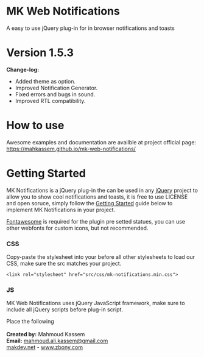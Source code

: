 # MK Web Notifications
A easy to use jQuery plug-in for in browser notifications and toasts

# Version 1.5.3
<b>Change-log:</b>
- Added theme as option.
- Improved Notification Generator.
- Fixed errors and bugs in sound.
- Improved RTL compatibility.

# How to use
Awesome examples and documentation are availble at project official page: 
https://mahkassem.github.io/mk-web-notifications/

# Getting Started
<p>MK Notifications is a jQuery plug-in the can be used in any <a href="https://jquery.com/" target="_blank" rel="nofollow">jQuery</a> project to allow you to show cool notifications and toasts, it is free to use LICENSE and open soruce, simply follow the <a href="#usage">Getting Started</a> guide below to implement MK Notifications in your project.</p>
				<p><a href="https://fontawesome.com/icons" target="_blank">Fontawesome</a> is required for the plugin pre setted statues, you can use other webfonts for custom icons, but not recommended.</p>
<h3>CSS</h3>
<p>Copy-paste the stylesheet <link> into your <head> before all other stylesheets to load our CSS, make sure the src matches your project.</p>
  <code>&lt;link rel="stylesheet" href="src/css/mk-notifications.min.css"&gt;</code>

<h3>JS</h3>
<p>MK Web Notifications uses jQuery JavaScript framework, make sure to include all jQuery scripts before plug-in script.</p>
<p>Place the following <script> near the end of your page, right before closing </body> tag and after jQuery script, make sure the href matches your project.</p>
<code><script href="src/js/mk-notifications.min.js"></script></code>
<br><br>
<b>Created by:</b> Mahmoud Kassem<br>
<b>Email:</b> <a href="mailto:mahmoud.ali.kassem@gmail.com">mahmoud.ali.kassem@gmail.com</a><br>
<a href="https://makdev.net">makdev.net</a> - <a href="http://www.zbony.com">www.zbony.com</a>
